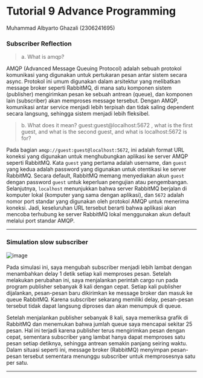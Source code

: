 # Tutorial 9 Advance Programming
Muhammad Albyarto Ghazali (2306241695)


### Subscriber Reflection

> a. What is amqp?

AMQP (Advanced Message Queuing Protocol) adalah sebuah protokol komunikasi yang digunakan untuk pertukaran pesan antar sistem secara async. Protokol ini umum digunakan dalam arsitektur yang melibatkan message broker seperti RabbitMQ, di mana satu komponen sistem (publisher) mengirimkan pesan ke sebuah antrean (queue), dan komponen lain (subscriber) akan memproses message tersebut. Dengan AMQP, komunikasi antar service menjadi lebih terpisah dan tidak saling dependent secara langsung, sehingga sistem menjadi lebih fleksibel.

> b. What does it mean? guest:guest@localhost:5672 , what is the first guest, and what is the second guest, and what is localhost:5672 is for?

Pada bagian `amqp://guest:guest@localhost:5672`, ini adalah format URL koneksi yang digunakan untuk menghubungkan aplikasi ke server AMQP seperti RabbitMQ. Kata `guest` yang pertama adalah username, dan `guest` yang kedua adalah password yang digunakan untuk otentikasi ke server RabbitMQ. Secara default, RabbitMQ memang menyediakan akun `guest` dengan password `guest` untuk keperluan pengujian atau pengembangan. Selanjutnya, `localhost` menunjukkan bahwa server RabbitMQ berjalan di komputer lokal (komputer yang sama dengan aplikasi), dan `5672` adalah nomor port standar yang digunakan oleh protokol AMQP untuk menerima koneksi. Jadi, keseluruhan URL tersebut berarti bahwa aplikasi akan mencoba terhubung ke server RabbitMQ lokal menggunakan akun default melalui port standar AMQP.

---

### Simulation slow subscriber

![image](https://github.com/user-attachments/assets/2e500f6c-79e2-41fb-bd84-f98bd14c05b3)

Pada simulasi ini, saya mengubah subscriber menjadi lebih lambat dengan menambahkan delay 1 detik setiap kali memproses pesan. Setelah melakukan perubahan ini, saya menjalankan perintah cargo run pada program publisher sebanyak 8 kali dengan cepat. Setiap kali publisher dijalankan, pesan-pesan baru dikirimkan ke message broker dan masuk ke queue RabbitMQ. Karena subscriber sekarang memiliki delay, pesan-pesan tersebut tidak dapat langsung diproses dan akan menumpuk di queue.

Setelah menjalankan publisher sebanyak 8 kali, saya memeriksa grafik di RabbitMQ dan menemukan bahwa jumlah queue saya mencapai sekitar 25 pesan. Hal ini terjadi karena publisher terus mengirimkan pesan dengan cepat, sementara subscriber yang lambat hanya dapat memproses satu pesan setiap detiknya, sehingga antrean semakin panjang seiring waktu. Dalam situasi seperti ini, message broker (RabbitMQ) menyimpan pesan-pesan tersebut sementara menunggu subscriber untuk memprosesnya satu per satu.

---
